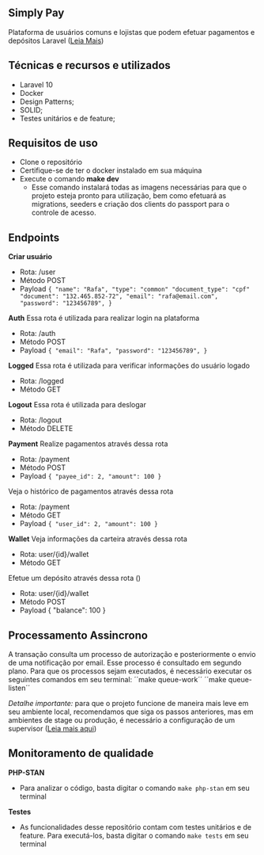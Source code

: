 ## Simply Pay

Plataforma de usuários comuns e lojistas que podem efetuar pagamentos e depósitos Laravel ([Leia Mais](https://laravel.com/))

## Técnicas e recursos e utilizados
 - Laravel 10
 - Docker
 - Design Patterns;
 - SOLID;
 - Testes unitários e de feature;

## Requisitos de uso

- Clone o repositório
- Certifique-se de ter o docker instalado em sua máquina
- Execute o comando **make dev**
    - Esse comando instalará todas as imagens necessárias para que o projeto esteja pronto para utilização, bem como efetuará as migrations, seeders e criação dos clients do passport para o controle de acesso.

## Endpoints

**Criar usuário**
 - Rota: /user
 - Método POST
 - Payload ``{
    "name": "Rafa",
    "type": "common"
    "document_type": "cpf"
    "document": "132.465.852-72",
    "email": "rafa@email.com",
    "password": "123456789",
}``

**Auth**
 Essa rota é utilizada para realizar login na plataforma
 - Rota: /auth
 - Método POST
 - Payload ``{
    "email": "Rafa",
    "password": "123456789",
}``

**Logged**
 Essa rota é utilizada para verificar informações do usuário logado
 - Rota: /logged
 - Método GET

**Logout**
 Essa rota é utilizada para deslogar
 - Rota: /logout
 - Método DELETE

 **Payment**
Realize pagamentos através dessa rota
 - Rota: /payment
 - Método POST
 - Payload ``{
    "payee_id": 2,
    "amount": 100
}``

 Veja o histórico de pagamentos através dessa rota
 - Rota: /payment
 - Método GET
 - Payload ``{
    "user_id": 2,
    "amount": 100
}``

**Wallet**
 Veja informações da carteira através dessa rota
 - Rota: user/{id}/wallet
 - Método GET

 Efetue um depósito através dessa rota ()
 - Rota: user/{id}/wallet
 - Método POST
 - Payload {
    "balance": 100
}

## Processamento Assincrono

A transação consulta um processo de autorização e posteriormente o envio de uma notificação por email. Esse processo é consultado em segundo plano.
Para que os processos sejam executados, é necessário executar os seguintes comandos em seu terminal:
´´make queue-work´´
´´make queue-listen´´

*Detalhe importante:* para que o projeto funcione de maneira mais leve em seu ambiente local, recomendamos que siga os passos anteriores, mas em ambientes de stage ou produção,
é necessário a configuração de um supervisor ([Leia mais aqui](https://laravel.com/docs/10.x/queues#supervisor-configuration))

## Monitoramento de qualidade

**PHP-STAN**
 - Para analizar o código, basta digitar o comando ``make php-stan`` em seu terminal

**Testes**
 - As funcionalidades desse repositório contam com testes unitários e de feature. Para executá-los, basta digitar o comando ``make tests`` em seu terminal
